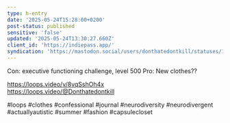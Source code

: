```yaml
---
type: h-entry
date: '2025-05-24T15:28:00+0200'
post-status: published
sensitive: 'false'
updated: '2025-05-24T13:30:27.660Z'
client_id: 'https://indiepass.app/'
syndication: 'https://mastodon.social/users/donthatedontkill/statuses/114563050137681018'
---
```

Con: executive functioning challenge, level 500
Pro: New clothes??

https://loops.video/v/8vqSshOh4x   
https://loops.video/@Donthatedontkill   

#loops #clothes #confessional #journal #neurodiversity #neurodivergent #actuallyautistic #summer #fashion #capsulecloset
